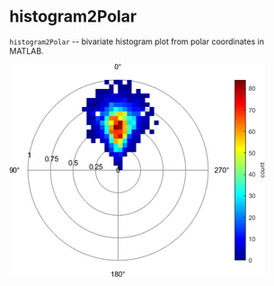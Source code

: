 # histogram2Polar
`histogram2Polar` -- bivariate histogram plot from polar coordinates in MATLAB.

![](exampleHistogram2Polar.png )